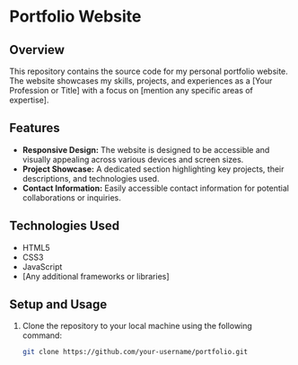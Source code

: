 # Portfolio Website

## Overview
This repository contains the source code for my personal portfolio website. The website showcases my skills, projects, and experiences as a [Your Profession or Title] with a focus on [mention any specific areas of expertise].

## Features
- **Responsive Design:** The website is designed to be accessible and visually appealing across various devices and screen sizes.
- **Project Showcase:** A dedicated section highlighting key projects, their descriptions, and technologies used.
- **Contact Information:** Easily accessible contact information for potential collaborations or inquiries.

## Technologies Used
- HTML5
- CSS3
- JavaScript
- [Any additional frameworks or libraries]

## Setup and Usage
1. Clone the repository to your local machine using the following command:
   ```bash
   git clone https://github.com/your-username/portfolio.git

